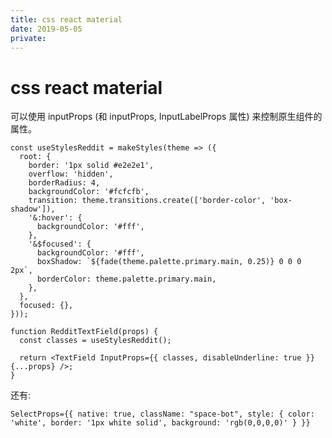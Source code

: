 ```yaml
---
title: css react material
date: 2019-05-05
private:
---
```

# css react material
可以使用 inputProps (和 inputProps, InputLabelProps 属性) 来控制原生组件的属性。

    const useStylesReddit = makeStyles(theme => ({
      root: {
        border: '1px solid #e2e2e1',
        overflow: 'hidden',
        borderRadius: 4,
        backgroundColor: '#fcfcfb',
        transition: theme.transitions.create(['border-color', 'box-shadow']),
        '&:hover': {
          backgroundColor: '#fff',
        },
        '&$focused': {
          backgroundColor: '#fff',
          boxShadow: `${fade(theme.palette.primary.main, 0.25)} 0 0 0 2px`,
          borderColor: theme.palette.primary.main,
        },
      },
      focused: {},
    }));

    function RedditTextField(props) {
      const classes = useStylesReddit();

      return <TextField InputProps={{ classes, disableUnderline: true }} {...props} />;
    }

还有:

    SelectProps={{ native: true, className: "space-bot", style: { color: 'white', border: '1px white solid', background: 'rgb(0,0,0,0)' } }}
